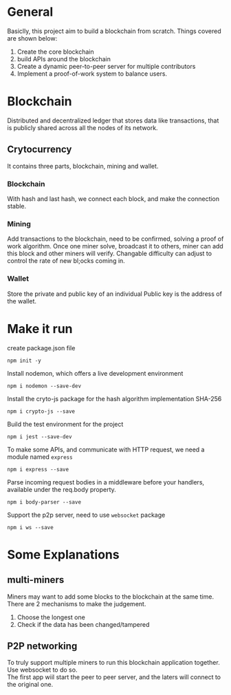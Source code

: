 # General
Basiclly, this project aim to build a blockchain from scratch. Things covered are shown below:
1. Create the core blockchain
2. build APIs around the blockchain
3. Create a dynamic peer-to-peer server for multiple contributors
4. Implement a proof-of-work system to balance users. 

# Blockchain
Distributed and decentralized ledger that stores data like transactions, that is publicly shared across all the nodes of its network. 

## Crytocurrency
It contains three parts, blockchain, mining and wallet. 
### Blockchain
With hash and last hash, we connect each block, and make the connection stable.
### Mining
Add transactions to the blockchain, need to be confirmed, solving a proof of work algorithm. Once one miner solve, broadcast it to others, miner can add this block and other miners will verify. 
Changable difficulty can adjust to control the rate of new bl;ocks coming in. 
### Wallet
Store the private and public key of an individual
Public key is the address of the wallet. 

# Make it run
create package.json file

    npm init -y

Install nodemon, which offers a live development environment

    npm i nodemon --save-dev

Install the cryto-js package for the hash algorithm implementation SHA-256

    npm i crypto-js --save

Build the test environment for the project

    npm i jest --save-dev

To make some APIs, and communicate with HTTP request, we need a module named `express`

    npm i express --save

Parse incoming request bodies in a middleware before your handlers, available under the req.body property.

    npm i body-parser --save

Support the p2p server, need to use `websocket` package

    npm i ws --save
# Some Explanations

## multi-miners
Miners may want to add some blocks to the blockchain at the same time. There are 2 mechanisms to make the judgement.

1. Choose the longest one
2. Check if the data has been changed/tampered

## P2P networking

To truly support multiple miners to run this blockchain application together. Use websocket to do so.  
The first app wiil start the peer to peer server, and the laters will connect to the original one. 